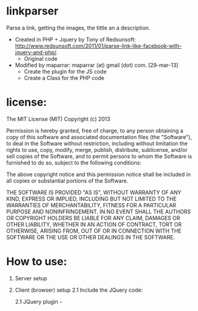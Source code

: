 linkparser
==========

Parse a link, getting the images, the tittle an a description.
- Created in PHP + Jquery by Tony of Redsunsoft: http://www.redsunsoft.com/2011/01/parse-link-like-facebook-with-jquery-and-php/.
    - Original code
- Modified by maparrar: maparrar (at) gmail (dot) com. [29-mar-13]
    - Create the plugin for the JS code
    - Create a Class for the PHP code


license:
==========
The MIT License (MIT)
Copyright (c) 2013

Permission is hereby granted, free of charge, to any person obtaining a copy of this software and associated documentation files (the "Software"), to deal in the Software without restriction, including without limitation the 
rights to use, copy, modify, merge, publish, distribute, sublicense, and/or sell copies of the Software, and to permit persons to whom the Software is furnished to do so, subject to the following conditions:

The above copyright notice and this permission notice shall be included in all copies or substantial portions of the Software.

THE SOFTWARE IS PROVIDED "AS IS", WITHOUT WARRANTY OF ANY KIND, EXPRESS OR IMPLIED, INCLUDING BUT NOT LIMITED TO THE WARRANTIES OF MERCHANTABILITY, FITNESS FOR A PARTICULAR PURPOSE AND NONINFRINGEMENT. IN NO EVENT SHALL THE 
AUTHORS OR COPYRIGHT HOLDERS BE LIABLE FOR ANY CLAIM, DAMAGES OR OTHER LIABILITY, WHETHER IN AN ACTION OF CONTRACT, TORT OR OTHERWISE, ARISING FROM, OUT OF OR IN CONNECTION WITH THE SOFTWARE OR THE USE OR OTHER DEALINGS IN THE 
SOFTWARE.


How to use:
==========
1. Server setup

2. Client (browser) setup
    2.1 Include the JQuery code:
        <code>
            <script src="//ajax.googleapis.com/ajax/libs/jquery/1.9.1/jquery.min.js"></script>
        </code>
    2.1 JQuery plugin
        - 